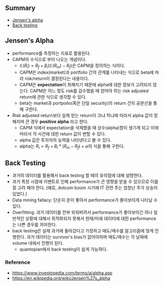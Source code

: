 ## Summary
- [Jensen's alpha](##ja)
- [Back testing](##bt)

## Jensen's Alpha <a name="ja"></a>
- performance를 측정하는 지표로 활용된다.
- CAPM의 수식으로 부터 나오는 개념이다.
	- $\mathbb{E}(R_i) = R_f + \beta_i (\mathbb{E}(R_m) - R_f)$은 CAPM을 정의하는 식이다.
	- CAPM은 index(market)과 portfolio 간의 관계를 나타내는 식으로 beta에 따라 risk/return이 결정된다는 내용이다. 
	- CAPM은 **expectation**이 취해지기 때문에 alpha에 대한 정보가 고려되지 않는다. CAPM은 어느 정도 risk를 감수했을 때 얻어야 하는 risk adjusted return에 관한 식으로 생각할 수 있다.  
	- beta는 market과 portpolio(혹은 단일 security)의 return 간의 공분산을 통해 구한다. 
- Risk adjusted return보다 실제 얻는 return이 크냐 작냐에 따라서 alpha 값이 정해지며 큰 경우 **positive alpha** 라고 한다. 
	- CAPM 식에서 expectation을 삭제했을 때 상수(alpha)항이 생기게 되고 이에 따라서 각 사건에 대한 return 값이 변할 수 있다. 
	- alpha 값은 투자자의 능력을 나타낸다고 볼 수 있다. 
	- alpha는 $R_i = R_f + B_i * (R_m - R_f) + \alpha$의 식을 통해 구한다. 
	
## Back Testing <a name="bt"></a>
- 과거의 데이터를 활용해서 back testing 할 때의 유의점에 대해 설명한다. 
- 과거 특정 시점에 이벤트로 인해 performance가 큰 영향을 받을 수 있으므로 이를 잘 고려 해야 한다. (예로, dotcom boom 시기에 IT 관련 주는 엄청난 주가 상승이 있었다.) 
- Data mining fallacy: 단순히 운이 좋아서 performance가 좋아보이게 나타날 수 있다. 
- Overfitting: 과거 데이터를 전부 외워버려서 performance가 좋아보이긴 하나 일반적인 상황에 대해서 최적화되지 못해서 현재/미래 데이터에 대한 performance는 나쁜 경우를 의미한다. 
- back testing은 실제 과거에 돌아갔다고 가정하고 매도/매수를 알고리즘에 맞게 진행한다. 과거 데이터는 survivor's bias가 없어야하며 매도/매수는 각 날짜에 volume 내에서 진행이 된다. 
	- quantopian에서 back testing이 쉽게 가능하다. 

### Reference
- https://www.investopedia.com/terms/a/alpha.asp
- https://en.wikipedia.org/wiki/Jensen%27s_alpha 
